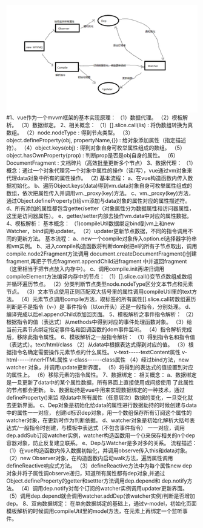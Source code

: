![vue](vue.png)
#1、vue作为一个mvvm框架的基本实现原理：
（1）数据代理。
（2）模板解析。
（3）数据绑定。
2、相关概念：
（1）[].slice.call(lis) : 将伪数组转换为真数组。
（2）node.nodeType : 得到节点类型。
（3）object.defineProperty(obj, propertyName,{}) : 给对象添加属性（指定描述符）。
（4）object.keys(obj) : 得到对象自身可枚举属性组成的数组。
（5）object.hasOwnProperty(prop) : 判断prop是否是obj自身的属性。
（6）DocumentFragment : 文档碎片（高效批量更新多个节点）
3、数据代理：
（1）概念：通过一个对象代理另一个对象中属性的操作（读/写），vue通过vm对象来代理data对象中所有的属性操作。
（2) 基本流程：
	a、在vue构造函数内传入数据初始化。
    b、遍历Object.keys(data)得到vm.data对象自身可枚举属性组成的数组，依次把属性传入并调用vm._proxy(key)方法。
	c、vm._proxy(key)方法，通过Object.defineProperty()给vm添加与data对象的属性对应的属性描述符。
	d、所有添加的属性都包含getter/setter（对象属性分为数据属性和访问器属性，这里是访问器属性）。
	e、getter/setter内部去操作vm.data中对应的属性数据。
4、模板解析：
基本概念：
（1)compileUtil数据绑定bind到vm上和new Watcher，bind调用updater。
（2）updater更新节点数据，不同的指令调用不同的更新方法。
基本流程：
	a、new一个compile对象传入option.el选择器字符串和vm实例。
	b、进入compile构造函数将判断dom树把el的所有子节点取出，调用compile.node2Fragment方法调用
	   document.createDocumentFragment()创建fragment,再把子节点fragment.appendChild进fragment
	   中并返回fragment（这里相当于把节点放入内存中）。
	c、调用compile.init再递归调用compileElement方法编译内存中的节点：
		（1）[].slice.call()变节点数组成数组并循环遍历节点。
		（2）分类判断节点类型node.nodeType区分文本节点和元素节点。
		（3）文本节点使用正则匹配双大括号里的属性调用compileUtil里的text方法。
		（4）元素节点调用compile方法，取标签的所有属性[].slice.call转数组遍历判断是不是指令（v-）是
		    事件指令（以on开头）还是一般指令，分别处理。
	d、编译完成以后el.appendChild添加回页面。
5、模板解析之事件指令解析：
（2）根据指令的值（表达式）从methods中得到对应的事件处理函数对象。
（3）给当前元素节点绑定指定事件名和回调函数的dom事件监听。
（4）指令解析完成后，移除此指令属性。
6、模板解析之一般指令解析：
（1）得到指令名和指令值（表达式）。text/html/class
（2）从data中根据表达式得到对应的值。
（3）根据指令名确定需要操作元素节点的什么属性。
        v-text-----textContent属性
        v-html-----innerHTML属性
        v-class------class属性
（4）经过bind方法，new watcher 对象，并调用update更新界面。
（5）将得到的表达式的值设置到对应的属性上。
（6）移除元素的指令属性。
7、数据绑定：
相关概念：
    a、数据绑定是一旦更新了data中的某个属性数据，所有界面上直接使用或间接使用
       了此属性的节点都会更新。
    b、数据劫持是vue中用来实现数据绑定的一种技术，通过defineProperty()来监
       视data中所有属性（任意层次）数据的变化，一旦变化就去更新界面。
    c、Dep对象是初始化给data的属性进行数据劫持的时候创建与data中的属性一一对应，
       创建id标识dep对象，用一个数组保存所有订阅这个属性的watcher对象，在更新时作为判断依据。
    d、watcher对象是初始化解析大括号表达式/一般指令时创建，与模板中表达式（不包含事件指令）
       一一对应，调用dep.addSub订阅watcher实例，watcher构造函数用一个{}来保存相关的n个dep
       容器对象，防止反复建立联系。
    e、Dep与Watcher是多对多的关系。
流程描述：
（1）在vue构造函数内传入数据初始化，并调用observe传入this和data对象。
（2）new Observer对象，在构造函数内启动walk方法，遍历属性调用defineReactive响应式方法。
（3）defineReactive方法中为每个属性new dep对象并将子属性调observe递归，知道所有属性都有dep对象,并通过Object.defineProperty的getter和settter方法调用dep.depend和 dep.notify方法。
（4）调用dep.notify对每个订阅的watcher实例调用updater更新界面。
（5）调用dep.depend就会调用watcher.addDep(该watcher实例)判断是否增加dep。
8、双向数据绑定：
在单向数据绑定的基础上，通过v-model，初始化页面模板解析的时候调用compileUtil里的model方法，在元素上再绑定一个监听事件。
